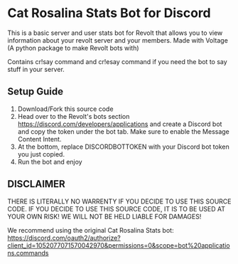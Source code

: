# Cat Rosalina Stats Bot for Discord

This is a basic server and user stats bot for Revolt that allows you to view information about your revolt server and your members. Made with Voltage (A python package to make Revolt bots with)

Contains cr!say command and cr!esay command if you need the bot to say stuff in your server.

## Setup Guide

1. Download/Fork this source code
2. Head over to the Revolt's bots section https://discord.com/developers/applications and create a Discord bot and copy the token under the bot tab. Make sure to enable the Message Content Intent.
3. At the bottom, replace DISCORDBOTTOKEN with your Discord bot token you just copied.
5. Run the bot and enjoy

## DISCLAIMER

THERE IS LITERALLY NO WARRENTY IF YOU DECIDE TO USE THIS SOURCE CODE. IF YOU DECIDE TO USE THIS SOURCE CODE, IT IS TO BE USED AT YOUR OWN RISK! WE WILL NOT BE HELD LIABLE FOR DAMAGES!

We recommend using the original Cat Rosalina Stats bot: https://discord.com/oauth2/authorize?client_id=1052077071570042970&permissions=0&scope=bot%20applications.commands